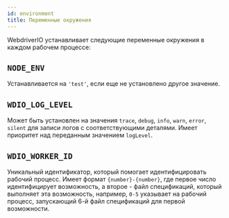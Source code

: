 ```yaml
---
id: environment
title: Переменные окружения
---
```


WebdriverIO устанавливает следующие переменные окружения в каждом рабочем процессе:

## `NODE_ENV`

Устанавливается на `'test'`, если еще не установлено другое значение.

## `WDIO_LOG_LEVEL`

Может быть установлен на значения `trace`, `debug`, `info`, `warn`, `error`, `silent` для записи логов с соответствующими деталями. Имеет приоритет над переданным значением `logLevel`.

## `WDIO_WORKER_ID`

Уникальный идентификатор, который помогает идентифицировать рабочий процесс. Имеет формат `{number}-{number}`, где первое число идентифицирует возможность, а второе - файл спецификаций, который выполняет эта возможность, например, `0-5` указывает на рабочий процесс, запускающий 6-й файл спецификаций для первой возможности.